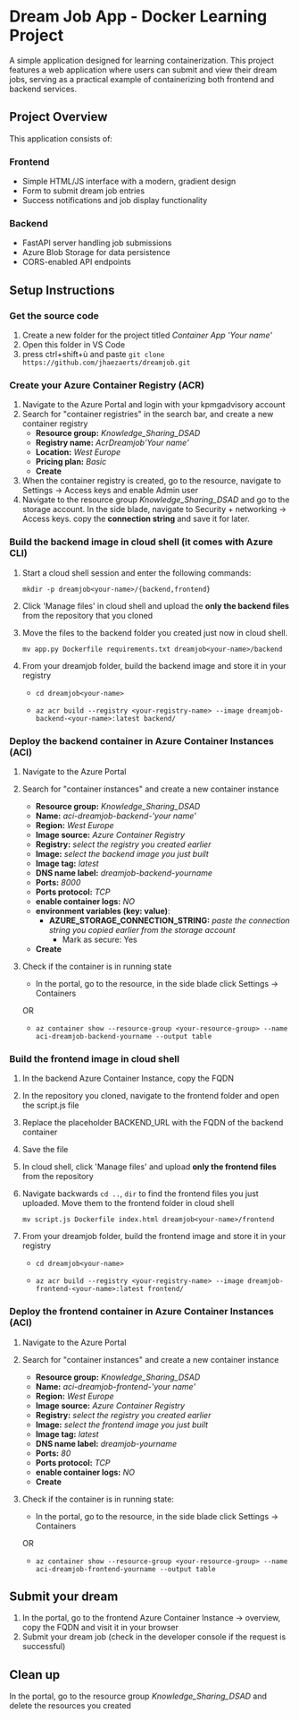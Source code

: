 # Dream Job App - Docker Learning Project

A simple application designed for learning containerization. This project features a web application where users can submit and view their dream jobs, serving as a practical example of containerizing both frontend and backend services.

## Project Overview

This application consists of:

### Frontend
- Simple HTML/JS interface with a modern, gradient design
- Form to submit dream job entries
- Success notifications and job display functionality

### Backend
- FastAPI server handling job submissions
- Azure Blob Storage for data persistence
- CORS-enabled API endpoints

## Setup Instructions

### Get the source code
1. Create a new folder for the project titled *Container App 'Your name'*
2. Open this folder in VS Code
3. press ctrl+shift+ù and paste ```git clone https://github.com/jhaezaerts/dreamjob.git```

### Create your Azure Container Registry (ACR)

1. Navigate to the Azure Portal and login with your kpmgadvisory account
2. Search for "container registries" in the search bar, and create a new container registry
    - **Resource group:** *Knowledge_Sharing_DSAD*
    - **Registry name:** *AcrDreamjob'Your name'*
    - **Location:** *West Europe*
    - **Pricing plan:** *Basic*
    - **Create**
3. When the container registry is created, go to the resource, navigate to Settings -> Access keys and enable Admin user
4. Navigate to the resource group *Knowledge_Sharing_DSAD* and go to the storage account. In the side blade, navigate to Security + networking -> Access keys. copy the **connection string** and save it for later.

### Build the backend image in cloud shell (it comes with Azure CLI)

1. Start a cloud shell session and enter the following commands:

    ```mkdir -p dreamjob<your-name>/{backend,frontend}```

2. Click 'Manage files' in cloud shell and upload the **only the backend files** from the repository that you cloned
3. Move the files to the backend folder you created just now in cloud shell.
    
    ```mv app.py Dockerfile requirements.txt dreamjob<your-name>/backend ```

4. From your dreamjob folder, build the backend image and store it in your registry

    - ```cd dreamjob<your-name>```

    - ```az acr build --registry <your-registry-name> --image dreamjob-backend-<your-name>:latest backend/```

### Deploy the backend container in Azure Container Instances (ACI)

1. Navigate to the Azure Portal
2. Search for "container instances" and create a new container instance
    - **Resource group:** *Knowledge_Sharing_DSAD*
    - **Name:** *aci-dreamjob-backend-'your name'*
    - **Region:** *West Europe*
    - **Image source:** *Azure Container Registry*
    - **Registry:** *select the registry you created earlier*
    - **Image:** *select the backend image you just built*
    - **Image tag:** *latest*
    - **DNS name label:** *dreamjob-backend-yourname*
    - **Ports:** *8000*
    - **Ports protocol:** *TCP*
    - **enable container logs:** *NO*
    - **environment variables (key: value)**: 
        - **AZURE_STORAGE_CONNECTION_STRING:** *paste the connection string you copied earlier from the storage account*
            - Mark as secure: Yes
    - **Create**
3. Check if the container is in running state
    - In the portal, go to the resource, in the side blade click Settings -> Containers
    
    OR
    
    - ```az container show --resource-group <your-resource-group> --name aci-dreamjob-backend-yourname --output table```

### Build the frontend image in cloud shell

1. In the backend Azure Container Instance, copy the FQDN
2. In the repository you cloned, navigate to the frontend folder and open the script.js file
3. Replace the placeholder BACKEND_URL with the FQDN of the backend container
4. Save the file
5. In cloud shell, click 'Manage files' and upload **only the frontend files** from the repository
6. Navigate backwards ```cd ..```, ```dir``` to find the frontend files you just uploaded. Move them to the frontend folder in cloud shell

    ```mv script.js Dockerfile index.html dreamjob<your-name>/frontend ```

7. From your dreamjob folder, build the frontend image and store it in your registry

    - ```cd dreamjob<your-name>```

    - ```az acr build --registry <your-registry-name> --image dreamjob-frontend-<your-name>:latest frontend/```

### Deploy the frontend container in Azure Container Instances (ACI)

1. Navigate to the Azure Portal
2. Search for "container instances" and create a new container instance
    - **Resource group:** *Knowledge_Sharing_DSAD*
    - **Name:** *aci-dreamjob-frontend-'your name'*
    - **Region:** *West Europe*
    - **Image source:** *Azure Container Registry*
    - **Registry:** *select the registry you created earlier*
    - **Image:** *select the frontend image you just built*
    - **Image tag:** *latest*
    - **DNS name label:** *dreamjob-yourname*
    - **Ports:** *80*
    - **Ports protocol:** *TCP*
    - **enable container logs:** *NO*
    - **Create**
3. Check if the container is in running state:
    - In the portal, go to the resource, in the side blade click Settings -> Containers
    
    OR

    - ```az container show --resource-group <your-resource-group> --name aci-dreamjob-frontend-yourname --output table```

## Submit your dream

1. In the portal, go to the frontend Azure Container Instance -> overview, copy the FQDN and visit it in your browser
2. Submit your dream job (check in the developer console if the request is successful)

## Clean up

In the portal, go to the resource group *Knowledge_Sharing_DSAD* and delete the resources you created

